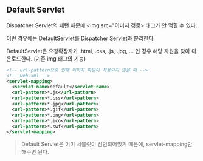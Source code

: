 ## Default Servlet

Dispatcher Servlet의 패턴 때문에 <img src="이미지 경로> 태그가 안 먹힐 수 있다.

이런 경우에는 DefaultServlet를 Dispatcher Servlet과 분리한다.

DefaultServlet은 요청확장자가 .html, .css, .js, .jpg, ... 인 경우 해당 자원을 찾아 다운로드한다. (기존 img 태그의 기능)

```xml
<!-- url-pattern으로 인해 이미지 파일이 적용되지 않을 때 -->
<!-- web.xml -->
<servlet-mapping>
  <servlet-name>default</servlet-name>
  <url-pattern>*.js</url-pattern>
  <url-pattern>*.css</url-pattern>
  <url-pattern>*.jpg</url-pattern>
  <url-pattern>*.gif</url-pattern>
  <url-pattern>*.png</url-pattern>
  <url-pattern>*.ico</url-pattern>
  <url-pattern>*.swf</url-pattern>
</servlet-mapping>
  ```
>Default Servlet은 이미 서블릿이 선언되어있기 때문에, servlet-mapping만 해주면 된다.


<!--stackedit_data:
eyJoaXN0b3J5IjpbODI3OTQ1MDk3LC0xNjQ5MzQyOTMxXX0=
-->